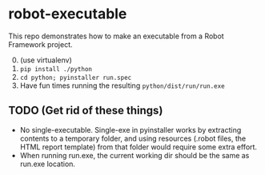 # robot-executable

This repo demonstrates how to make an executable from a Robot Framework project.

0. (use virtualenv)
1. `pip install ./python`
2. `cd python; pyinstaller run.spec`
3. Have fun times running the resulting `python/dist/run/run.exe`

## TODO (Get rid of these things)

- No single-executable. Single-exe in pyinstaller works by extracting contents to
  a temporary folder, and using resources (.robot files, the HTML report template)
  from that folder would require some extra effort.
- When running run.exe, the current working dir should be the same as
  run.exe location.